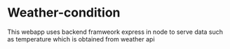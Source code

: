# Weather-condition
 This webapp uses backend framweork express in node to serve data such as temperature which is obtained from weather api

